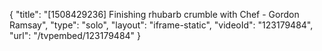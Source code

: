 {
    "title": "[1508429236] Finishing rhubarb crumble with Chef - Gordon Ramsay",
    "type": "solo",
    "layout": "iframe-static",
    "videoId": "123179484",
    "url": "\/tvpembed\/123179484"
}